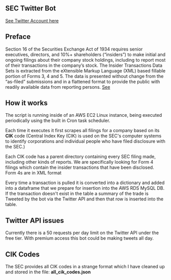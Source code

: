 ## SEC Twitter Bot 

[See Twitter Account here](https://twitter.com/sectrades)

## Preface
Section 16 of the Securities Exchange Act of 1934 requires senior executives, directors, and 10%+ shareholders (“insiders”) to make initial and ongoing filings about their company stock holdings, including to report most of their transactions in the company’s stock. The Insider Transactions Data Sets is extracted from the eXtensible Markup Language (XML) based fillable portion of Forms 3, 4 and 5. The data is presented without change from the “as-filed” submissions and in a flattened format to provide the public with readily available data from reporting persons. [See](https://www.sec.gov/dera/data/form-345)

## How it works 
The script is running inside of an AWS EC2 Linux instance, being executed  
periodically using the built in Cron task scheduler. 

Each time it executes it first scrapes all filings for a company based on its **CIK** code (Central Index Key (CIK) is used on the SEC's computer systems to identify corporations and individual people who have filed disclosure with the SEC.)
 
Each CIK code has a parent directory containing every SEC filing made, including other kinds of reports. We are specifically looking for Form 4 filings which contain the insider transactions that have been disclosed. Form 4s are in XML format

Every time a transaction is pulled it is converted into a dictionary and added into a dataframe that we prepare for insertion into the AWS RDS MySQL DB. If the transaction doesn't exist in the table a summary of the trade is Tweeted by the bot via the Twitter API and then that row is inserted into the table.

## Twitter API issues 
Currently there is a 50 requests per day limit on the Twitter API under the free tier. With premium access this bot could be making tweets all day.

## CIK Codes
The SEC provides all CIK codes in a strange format which I have cleaned up and stored in the file: **all_cik_codes.json**

